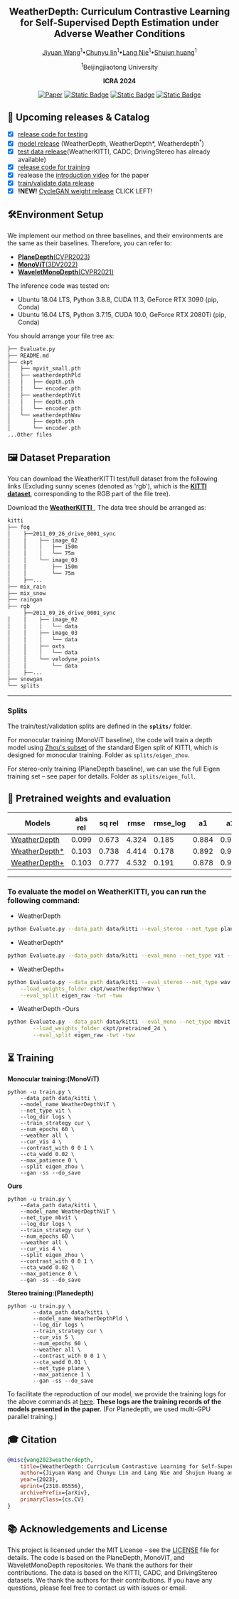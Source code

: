 <div align="center">
<h2>WeatherDepth: Curriculum Contrastive Learning for Self-Supervised Depth Estimation under Adverse Weather Conditions</h2>
<a href='https://scholar.google.com/citations?user=subRjlcAAAAJ&hl=zh-CN' target='_blank'>Jiyuan Wang</a><sup>1</sup>•<a href='https://scholar.google.com/citations?hl=zh-CN&user=t8xkhscAAAAJ' target='_blank'>Chunyu lin</a><sup>1</sup>•<a href='https://scholar.google.com/citations?hl=zh-CN&user=vo__egkAAAAJ' target='_blank'>Lang Nie</a><sup>1</sup>•<a href='XXX' target='_blank'>Shujun huang</a><sup>1</sup>

<sup>1</sup>Beijingjiaotong University

**ICRA 2024**

[![Paper](https://img.shields.io/badge/arXiv-PDF-b31b1b)](https://arxiv.org/abs/2310.05556v2) [![Static Badge](https://img.shields.io/badge/Youtube-Video-blue)](https://www.youtube.com/watch?v=N32ZrEMvlmA&ab_channel=%E7%8E%8B%E7%BA%AA%E5%85%83) [![Static Badge](https://img.shields.io/badge/BiliBili-Video-green)](https://www.bilibili.com/video/BV1g2vaesExb/?spm_id_from=333.999.0.0&vd_source=26e502acdab568d5b3145439da039be8)  [![Static Badge](https://img.shields.io/badge/Website-Dataset-orange)](https://wangjiyuan9.github.io/project/weatherkitti/)



<div style="text-align:center">
<!-- <img src="assets/pipline.png"  width="100%" height="100%"> -->
</div>
</div>

## 📢 Upcoming releases & Catalog

- [x] [release code for testing](#-pretrained-weights-and-evaluation)
- [x] [model release](#-pretrained-weights-and-evaluation) (WeatherDepth, WeatherDepth*, Weatherdepth$^\dagger$)
- [x] [test data release](#-dataset-preparation)(WeatherKITTI, CADC; DrivingStereo has already available)
- [x] [release code for training](#-training)
- [x] realease the [introduction video]() for the paper
- [x] [train/validate data release]()
- [x] **!NEW!** [CycleGAN weight release](https://wangjiyuan9.github.io/project/weatherkitti/) CLICK LEFT!

## 🛠️Environment Setup

We implement our method on three baselines, and their environments are the same as their baselines. Therefore, you can refer to:

- [**PlaneDepth**(CVPR2023)](https://github.com/svip-lab/PlaneDepth/tree/main)
- [**MonoViT**(3DV2022)](https://github.com/zxcqlf/MonoViT)
- [**WaveletMonoDepth**(CVPR2021)](https://github.com/nianticlabs/wavelet-monodepth)

The inference code was tested on:

- Ubuntu 18.04 LTS, Python 3.8.8, CUDA 11.3, GeForce RTX 3090 (pip, Conda)
- Ubuntu 16.04 LTS, Python 3.7.15, CUDA 10.0, GeForce RTX 2080Ti (pip, Conda)

You should arrange your file tree as:
```bash
├── Evaluate.py
├── README.md
├── ckpt
│   ├── mpvit_small.pth
│   ├── weatherdepthPld
│   │   ├── depth.pth
│   │   └── encoder.pth
│   ├── weatherdepthVit
│   │   ├── depth.pth
│   │   └── encoder.pth
│   └── weatherdepthWav
│       ├── depth.pth
│       └── encoder.pth
...Other files
```

## 🖼️ Dataset Preparation

You can download the WeatherKITTI test/full dataset from the following links (Excluding sunny scenes (denoted as 'rgb'), which is the [**KITTI dataset**](https://www.cvlibs.net/datasets/kitti/raw_data.php), corresponding to the RGB part of the file tree).  

Download the [**WeatherKITTI** ](https://wangjiyuan9.github.io/project/weatherkitti/),
The data tree should be arranged as:

```bash
kitti
├── fog
│    ├──2011_09_26_drive_0001_sync
│    │    ├── image_02
│    │    │   ├── 150m
│    │    │   └── 75m
│    │    └── image_03
│    │        ├── 150m
│    │        └── 75m
│    ├──...
├── mix_rain
├── mix_snow
├── raingan
├── rgb
     ├──2011_09_26_drive_0001_sync
│    │    ├── image_02
│    │    │   └── data
│    │    ├── image_03
│    │    │   └── data
│    │    ├── oxts
│    │    │   └── data
│    │    └── velodyne_points
│    │        └── data
│    ├──...
├── snowgan
└── splits
```
<!-- You can use the CADC and DrivingStereo datasets to evaluate the model's robustness. You can download the datasets from the following links:
- Snowy image at [CADC_devkit](https://github.com/mpitropov/cadc_devkit) and GT depth at [here](https://drive.google.com/file/d/18brjQkqo8tFEYCiG3OlveSGxJ3dn3zOf/view?usp=sharing)
- Rainy/Foggy image and their GT depth at [DrivingStereo](https://drivingstereo-dataset.github.io/)

The data tree should be arranged as:
```bash
├──cadcd
|   ├── 2018_03_06
|   ├── 2018_03_07
|   ├── 2019_02_27
|   └── gt_depths.npy
└──drivingstereo
    ├── foggy
    │   ├── depth-map-full-size
    │   └── left-image-full-size
    └── rainy
        ├── depth-map-full-size
        └── left-image-full-size
``` -->
----
### **Splits**

The train/test/validation splits are defined in the **`splits/`** folder.

For monocular training (MonoViT baseline), the code will train a depth model using [Zhou's subset](https://github.com/tinghuiz/SfMLearner) of the standard Eigen split of KITTI, which is designed for monocular training.
Folder as `splits/eigen_zhou`.

For stereo-only training (PlaneDepth baseline), we can use the full Eigen training set – see paper for details.
Folder as `splits/eigen_full`.

## 💾 Pretrained weights and evaluation

| Models             | abs rel | sq rel | rmse  | rmse_log   | a1    | a2    | a3    |
|--------------------|---------|--------|-------|------------|-------|-------|-------|
| [WeatherDepth](https://drive.google.com/drive/folders/13evrsuXDnuw6UO7dH0YieYLpC5C2qIJf?usp=sharing)   | 0.099   | 0.673  | 4.324 | 0.185    | 0.884 | 0.959 | 0.981 |
| [WeatherDepth*](https://drive.google.com/drive/folders/1lWwkeYGrZw6cHlUL9RAuENWN5tNDOAnZ?usp=sharing)  | 0.103   | 0.738  | 4.414 | 0.178    | 0.892 | 0.965 | 0.984 |
| [WeatherDepth+ ](https://drive.google.com/drive/folders/1MC8YCbydUNcBFUQ083yNQJfE5niV43X0?usp=sharing) | 0.103   | 0.777  | 4.532 | 0.191    | 0.878 | 0.958 | 0.981 |


-------------------
### To evaluate the model on WeatherKITTI, you can run the following command:
- WeatherDepth
```bash
python Evaluate.py --data_path data/kitti --eval_stereo --net_type plane --width 1280 --height 384 --load_weights_folder ckpt/weatherdepthPld --eval_split eigen_raw -twt -tww
```

- WeatherDepth*
```bash
python Evaluate.py --data_path data/kitti --eval_mono --net_type vit --width 640 --height 192 --load_weights_folder ckpt/weatherdepthVit --eval_split eigen_raw -twt -tww
```

- WeatherDepth+
```bash
python Evaluate.py --data_path data/kitti --eval_stereo --net_type wav --width 1024 --height 320 \
    --load_weights_folder ckpt/weatherdepthWav \
    --eval_split eigen_raw -twt -tww
```

- WeatherDepth -Ours
```bash
python Evaluate.py --data_path data/kitti --eval_mono --net_type mbvit --width 640 --height 192 \
        --load_weights_folder ckpt/pretrained_24 \
        --eval_split eigen_raw -twt -tww
```


## ⏳ Training
**Monocular training:(MonoViT)**

```shell
python -u train.py \
    --data_path data/kitti \
    --model_name WeatherDepthViT \
    --net_type vit \
    --log_dir logs \
    --train_strategy cur \
    --num_epochs 60 \
    --weather all \
    --cur_vis 4 \
    --contrast_with 0 0 1 \
    --cta_wadd 0.02 \
    --max_patience 0 \
    --split eigen_zhou \
    --gan -ss --do_save 
```

**Ours**
```shell
python -u train.py \
    --data_path data/kitti \
    --model_name WeatherDepthViT \
    --net_type mbvit \
    --log_dir logs \
    --train_strategy cur \
    --num_epochs 60 \
    --weather all \
    --cur_vis 4 \
    --split eigen_zhou \
    --contrast_with 0 0 1 \
    --cta_wadd 0.02 \
    --max_patience 0 \
    --gan -ss --do_save 
```

**Stereo training:(Planedepth)**

```shell
python -u train.py \
        --data_path data/kitti \
        --model_name WeatherDepthPld \
        --log_dir logs \
        --train_strategy cur \
        --cur_vis 5 \
        --num_epochs 60 \
        --weather all \
        --contrast_with 0 0 1 \
        --cta_wadd 0.01 \
        --net_type plane \
        --max_patience 1 \
        --gan -ss --do_save 
```

To facilitate the reproduction of our model, we provide the training logs for the above commands at [here](./assets). **These logs are the training records of the models presented in the paper.** (For Planedepth, we used multi-GPU parallel training.)
## 🎓 Citation
```bibtex
@misc{wang2023weatherdepth,
    title={WeatherDepth: Curriculum Contrastive Learning for Self-Supervised Depth Estimation under Adverse Weather Conditions},
    author={Jiyuan Wang and Chunyu Lin and Lang Nie and Shujun Huang and Yao Zhao and Xing Pan and Rui Ai},
    year={2023},
    eprint={2310.05556},
    archivePrefix={arXiv},
    primaryClass={cs.CV}
}
```

## 📚 Acknowledgements and License
This project is licensed under the MIT License - see the [LICENSE](LICENSE) file for details. The code is based on the PlaneDepth, MonoViT, and WaveletMonoDepth repositories. We thank the authors for their contributions. The data is based on the KITTI, CADC, and DrivingStereo datasets. We thank the authors for their contributions. If you have any questions, please feel free to contact us with issues or email.

